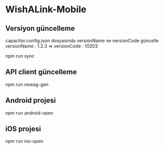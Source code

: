 # WishALink-Mobile

## Versiyon güncelleme

capacitor.config.json dosyasında versionName ve versionCode güncelle
versionName : 1.2.3 => versionCode : 10203

npm run sync


## API client güncelleme

npm run nswag-gen

## Android projesi

npm run android-open

## iOS projesi

npm run ios-open